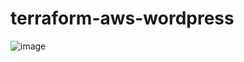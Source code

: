 # terraform-aws-wordpress

![image](https://github.com/huynguyendev02/terraform-aws-wordpress/assets/109943707/5358adf0-1627-415e-b636-35a7d8a7886c)
